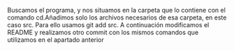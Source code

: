 Buscamos el programa, y nos situamos en la carpeta que lo contiene con el comando cd.Añadimos solo los archivos necesarios de esa carpeta, en este caso src. Para ello usamos git add src. A continuación modificamos el README y realizamos otro commit con los mismos comandos que utilizamos en el apartado anterior
